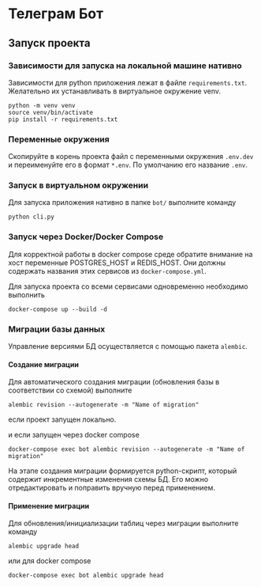 # Телеграм Бот

## Запуск проекта

### Зависимости для запуска на локальной машине нативно

Зависимости для python приложения лежат в файле `requirements.txt`.
Желательно их устанавливать в виртуальное окружение venv.

```shell
python -m venv venv
source venv/bin/activate
pip install -r requirements.txt
```

### Переменные окружения

Скопируйте в корень проекта файл с переменными окружения `.env.dev` 
и переименуйте его в формат `*.env`. 
По умолчанию его название `.env`.

### Запуск в виртуальном окружении

Для запуска приложения нативно в папке `bot/` выполните команду
```shell
python cli.py
```

### Запуск через Docker/Docker Compose

Для корректной работы в docker compose среде обратите внимание на хост
переменные POSTGRES_HOST и REDIS_HOST. Они должны содержать названия этих 
сервисов из `docker-compose.yml`.

Для запуска проекта со всеми сервисами одновременно необходимо выполнить

```shell
docker-compose up --build -d
```

### Миграции базы данных

Управление версиями БД осуществляется с помощью пакета `alembic`.

#### Создание миграции

Для автоматического создания миграции (обновления базы в соответствии со 
схемой) выполните

```shell
alembic revision --autogenerate -m "Name of migration"
```

если проект запущен локально.

и если запущен через docker compose 

```shell
docker-compose exec bot alembic revision --autogenerate -m "Name of migration"
```
На этапе создания миграции формируется python-скрипт, который содержит
инкрементные изменения схемы БД. Его можно отредактировать и поправить 
вручную перед применением.


#### Применение миграции

Для обновления/инициализации таблиц через миграции выполните команду

```shell
alembic upgrade head
```

или для docker compose

```shell
docker-compose exec bot alembic upgrade head
```

